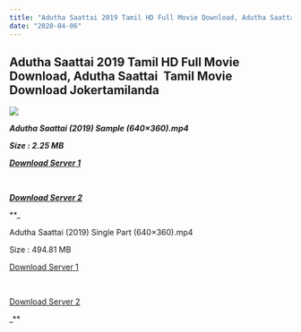 ```yaml
---
title: "Adutha Saattai 2019 Tamil HD Full Movie Download, Adutha Saattai  Tamil Movie Download Jokertamilanda"
date: "2020-04-06"
---
```


## Adutha Saattai 2019 Tamil HD Full Movie Download, Adutha Saattai  Tamil Movie Download Jokertamilanda

  

![](https://images.moviebuff.com/c0e8caa3-7848-4c93-b526-e2e4d1e67d41?w=1000)

**_Adutha Saattai (2019) Sample (640×360).mp4_**

**_Size : 2.25 MB_**

**_[Download Server 1](http://c1.wetransfer.vip/files/Tamil{b337cb003d07febca875724d018e20f8c1927a284fdd439ea607fcc650de5bb7}20Movies/Tamil{b337cb003d07febca875724d018e20f8c1927a284fdd439ea607fcc650de5bb7}202019{b337cb003d07febca875724d018e20f8c1927a284fdd439ea607fcc650de5bb7}20Movies/Adutha{b337cb003d07febca875724d018e20f8c1927a284fdd439ea607fcc650de5bb7}20Saattai{b337cb003d07febca875724d018e20f8c1927a284fdd439ea607fcc650de5bb7}20(2019)/Adutha{b337cb003d07febca875724d018e20f8c1927a284fdd439ea607fcc650de5bb7}20Saattai{b337cb003d07febca875724d018e20f8c1927a284fdd439ea607fcc650de5bb7}20(2019){b337cb003d07febca875724d018e20f8c1927a284fdd439ea607fcc650de5bb7}20Proper{b337cb003d07febca875724d018e20f8c1927a284fdd439ea607fcc650de5bb7}20HDRip/Adutha{b337cb003d07febca875724d018e20f8c1927a284fdd439ea607fcc650de5bb7}20Saattai{b337cb003d07febca875724d018e20f8c1927a284fdd439ea607fcc650de5bb7}20(2019){b337cb003d07febca875724d018e20f8c1927a284fdd439ea607fcc650de5bb7}20Sample{b337cb003d07febca875724d018e20f8c1927a284fdd439ea607fcc650de5bb7}20(640x360).mp4)_**

**_[  
](http://c1.wetransfer.vip/files/Tamil{b337cb003d07febca875724d018e20f8c1927a284fdd439ea607fcc650de5bb7}20Movies/Tamil{b337cb003d07febca875724d018e20f8c1927a284fdd439ea607fcc650de5bb7}202019{b337cb003d07febca875724d018e20f8c1927a284fdd439ea607fcc650de5bb7}20Movies/Adutha{b337cb003d07febca875724d018e20f8c1927a284fdd439ea607fcc650de5bb7}20Saattai{b337cb003d07febca875724d018e20f8c1927a284fdd439ea607fcc650de5bb7}20(2019)/Adutha{b337cb003d07febca875724d018e20f8c1927a284fdd439ea607fcc650de5bb7}20Saattai{b337cb003d07febca875724d018e20f8c1927a284fdd439ea607fcc650de5bb7}20(2019){b337cb003d07febca875724d018e20f8c1927a284fdd439ea607fcc650de5bb7}20Proper{b337cb003d07febca875724d018e20f8c1927a284fdd439ea607fcc650de5bb7}20HDRip/Adutha{b337cb003d07febca875724d018e20f8c1927a284fdd439ea607fcc650de5bb7}20Saattai{b337cb003d07febca875724d018e20f8c1927a284fdd439ea607fcc650de5bb7}20(2019){b337cb003d07febca875724d018e20f8c1927a284fdd439ea607fcc650de5bb7}20Sample{b337cb003d07febca875724d018e20f8c1927a284fdd439ea607fcc650de5bb7}20(640x360).mp4)_**

**_[Download Server 2](http://c1.wetransfer.vip/files/Tamil{b337cb003d07febca875724d018e20f8c1927a284fdd439ea607fcc650de5bb7}20Movies/Tamil{b337cb003d07febca875724d018e20f8c1927a284fdd439ea607fcc650de5bb7}202019{b337cb003d07febca875724d018e20f8c1927a284fdd439ea607fcc650de5bb7}20Movies/Adutha{b337cb003d07febca875724d018e20f8c1927a284fdd439ea607fcc650de5bb7}20Saattai{b337cb003d07febca875724d018e20f8c1927a284fdd439ea607fcc650de5bb7}20(2019)/Adutha{b337cb003d07febca875724d018e20f8c1927a284fdd439ea607fcc650de5bb7}20Saattai{b337cb003d07febca875724d018e20f8c1927a284fdd439ea607fcc650de5bb7}20(2019){b337cb003d07febca875724d018e20f8c1927a284fdd439ea607fcc650de5bb7}20Proper{b337cb003d07febca875724d018e20f8c1927a284fdd439ea607fcc650de5bb7}20HDRip/Adutha{b337cb003d07febca875724d018e20f8c1927a284fdd439ea607fcc650de5bb7}20Saattai{b337cb003d07febca875724d018e20f8c1927a284fdd439ea607fcc650de5bb7}20(2019){b337cb003d07febca875724d018e20f8c1927a284fdd439ea607fcc650de5bb7}20Sample{b337cb003d07febca875724d018e20f8c1927a284fdd439ea607fcc650de5bb7}20(640x360).mp4)_**

**_

Adutha Saattai (2019) Single Part (640×360).mp4

Size : 494.81 MB

[Download Server 1](http://c6.wetransfer.vip//files/Adutha{b337cb003d07febca875724d018e20f8c1927a284fdd439ea607fcc650de5bb7}20Saattai{b337cb003d07febca875724d018e20f8c1927a284fdd439ea607fcc650de5bb7}20(2019).mp4)

[  
](http://c6.wetransfer.vip//files/Adutha{b337cb003d07febca875724d018e20f8c1927a284fdd439ea607fcc650de5bb7}20Saattai{b337cb003d07febca875724d018e20f8c1927a284fdd439ea607fcc650de5bb7}20(2019).mp4)

[Download Server 2](http://c6.wetransfer.vip//files/Adutha{b337cb003d07febca875724d018e20f8c1927a284fdd439ea607fcc650de5bb7}20Saattai{b337cb003d07febca875724d018e20f8c1927a284fdd439ea607fcc650de5bb7}20(2019).mp4)

_**
